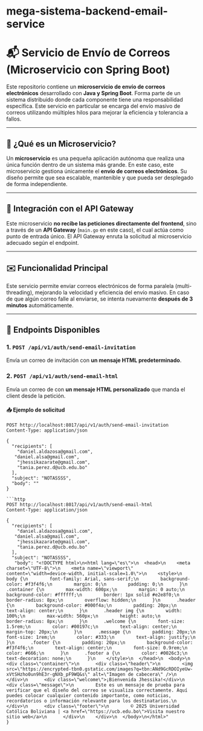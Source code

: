 # mega-sistema-backend-email-service
 
# 📬 Servicio de Envío de Correos (Microservicio con Spring Boot)

Este repositorio contiene un **microservicio de envío de correos electrónicos** desarrollado con **Java y Spring Boot**. Forma parte de un sistema distribuido donde cada componente tiene una responsabilidad específica. Este servicio en particular se encarga del envío masivo de correos utilizando múltiples hilos para mejorar la eficiencia y tolerancia a fallos.

---

## 🚀 ¿Qué es un Microservicio?

Un **microservicio** es una pequeña aplicación autónoma que realiza una única función dentro de un sistema más grande. En este caso, este microservicio gestiona únicamente el **envío de correos electrónicos**. Su diseño permite que sea escalable, mantenible y que pueda ser desplegado de forma independiente.

---

## 🧩 Integración con el API Gateway

Este microservicio **no recibe las peticiones directamente del frontend**, sino a través de un **API Gateway** (`main.go` en este caso), el cual actúa como punto de entrada único. El API Gateway enruta la solicitud al microservicio adecuado según el endpoint.

---

## ✉️ Funcionalidad Principal

Este servicio permite enviar correos electrónicos de forma paralela (multi-threading), mejorando la velocidad y eficiencia del envío masivo. En caso de que algún correo falle al enviarse, se intenta nuevamente **después de 3 minutos** automáticamente.

---

## 🔧 Endpoints Disponibles

### 1. `POST /api/v1/auth/send-email-invitation`

Envía un correo de invitación con **un mensaje HTML predeterminado**.

### 2. `POST /api/v1/auth/send-email-html`

Envía un correo de con **un mensaje HTML personalizado** que manda el client desde la petición.

#### 📥 Ejemplo de solicitud

```http
POST http://localhost:8017/api/v1/auth/send-email-invitation
Content-Type: application/json

{
  "recipients": [
    "daniel.aldazosa@gmail.com", 
   "daniel.alsa@gmail.com",
    "jhessikazarate@gmail.com",
    "tania.perez.d@ucb.edu.bo"
  ],
  "subject": "NOTASSSS",
  "body": ""
}

```http
POST http://localhost:8017/api/v1/auth/send-email-html
Content-Type: application/json

{
  "recipients": [
    "daniel.aldazosa@gmail.com", 
   "daniel.alsa@gmail.com",
    "jhessikazarate@gmail.com",
    "tania.perez.d@ucb.edu.bo"
  ],
  "subject": "NOTASSSS",
   "body": "<!DOCTYPE html>\n<html lang=\"es\">\n  <head>\n    <meta charset=\"UTF-8\">\n    <meta name=\"viewport\" content=\"width=device-width, initial-scale=1.0\">\n    <style>\n      body {\n        font-family: Arial, sans-serif;\n        background-color: #f3f4f6;\n        margin: 0;\n        padding: 0;\n      }\n      .container {\n        max-width: 600px;\n        margin: 0 auto;\n        background-color: #ffffff;\n        border: 1px solid #e2e8f0;\n        border-radius: 8px;\n        overflow: hidden;\n      }\n      .header {\n        background-color: #000f4a;\n        padding: 20px;\n        text-align: center;\n      }\n      .header img {\n        width: 100%;\n        max-width: 560px;\n        height: auto;\n        border-radius: 8px;\n      }\n      .welcome {\n        font-size: 1.5rem;\n        color: #00197c;\n        text-align: center;\n        margin-top: 20px;\n      }\n      .message {\n        padding: 20px;\n        font-size: 1rem;\n        color: #333;\n        text-align: justify;\n      }\n      .footer {\n        padding: 20px;\n        background-color: #f3f4f6;\n        text-align: center;\n        font-size: 0.9rem;\n        color: #666;\n      }\n      .footer a {\n        color: #0026c3;\n        text-decoration: none;\n      }\n    </style>\n  </head>\n  <body>\n    <div class=\"container\">\n      <div class=\"header\">\n        <img src=\"https://encrypted-tbn0.gstatic.com/images?q=tbn:ANd9GcRDOIyeUw-xVtSHzho0un9hE3r-gNXb_pF9WQ&s\" alt=\"Imagen de cabecera\" />\n      </div>\n      <div class=\"welcome\">¡Bienvenida Jhessika!</div>\n      <div class=\"message\">\n        Este es un mensaje de prueba para verificar que el diseño del correo se visualiza correctamente. Aquí puedes colocar cualquier contenido importante, como noticias, recordatorios o información relevante para los destinatarios.\n      </div>\n      <div class=\"footer\">\n        © 2025 Universidad Católica Boliviana | <a href=\"https://ucb.edu.bo\">Visita nuestro sitio web</a>\n      </div>\n    </div>\n  </body>\n</html>"
}

